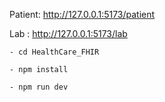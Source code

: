 
Patient:   http://127.0.0.1:5173/patient

Lab : http://127.0.0.1:5173/lab
```
- cd HealthCare_FHIR

- npm install

- npm run dev 
```



